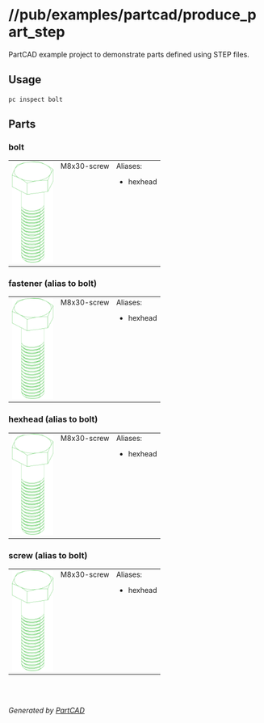 # //pub/examples/partcad/produce_part_step

PartCAD example project to demonstrate parts defined using STEP files.

## Usage
```shell
pc inspect bolt
```


## Parts

### bolt
<table><tr>
<td valign=top><a href="bolt.step"><img src="././bolt.svg" style="width: auto; height: auto; max-width: 200px; max-height: 200px;"></a></td>
<td valign=top>M8x30-screw</td>
<td valign=top>Aliases:<br/><ul><li>hexhead</li></ul></td>
</tr></table>

### fastener (alias to bolt)
<table><tr>
<td valign=top><a href="fastener.step"><img src="././bolt.svg" style="width: auto; height: auto; max-width: 200px; max-height: 200px;"></a></td>
<td valign=top>M8x30-screw</td>
<td valign=top>Aliases:<br/><ul><li>hexhead</li></ul></td>
</tr></table>

### hexhead (alias to bolt)
<table><tr>
<td valign=top><a href="hexhead.step"><img src="././bolt.svg" style="width: auto; height: auto; max-width: 200px; max-height: 200px;"></a></td>
<td valign=top>M8x30-screw</td>
<td valign=top>Aliases:<br/><ul><li>hexhead</li></ul></td>
</tr></table>

### screw (alias to bolt)
<table><tr>
<td valign=top><a href="screw.step"><img src="././bolt.svg" style="width: auto; height: auto; max-width: 200px; max-height: 200px;"></a></td>
<td valign=top>M8x30-screw</td>
<td valign=top>Aliases:<br/><ul><li>hexhead</li></ul></td>
</tr></table>

<br/><br/>

*Generated by [PartCAD](https://partcad.org/)*
